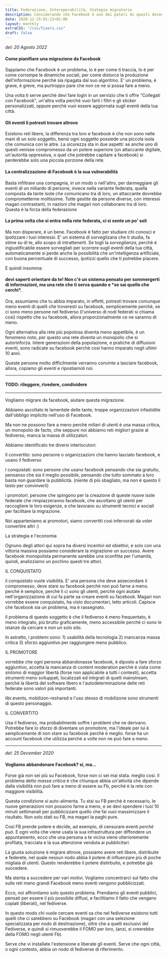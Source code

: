 ```yaml
---
title: Federazione, Interoperabilità, Stategie migratorie
description: Considerando che Facebook è uno dei poteri di questi decenni, non sarà facile uscirne. Ma leggi qui, un'idea te la farai.
date: 2020-12-25:01:21+01:00
layout: monthly
extraCSS: "/css/fixers.css"
draft: false
---
```


_del: 20 Agosto 2022_

#### Come pianifiare una migrazione da Facebook

Sappiamo che Facebook è un problema, lo è per come ti traccia, lo è per come corrompe le dinamiche sociali, per come distorce la produzione dell'informazione perchè sia ripagata dal suo algoritmo. E' un problema, è grave, è greve, ma purtroppo pare che non ce ne si possa fare a meno.

Una volta ti serve perchè devi fare login in un servizio che ti offre "Collegati con Facebook", un'altra volta perchè vuoi farti i filtri e gli sticker personalizzati, oppure perchè vuoi essere aggiornata sugli eventi della tua città. 

#### Gli eventi li potresti trovare altrove

Esistono reti libere, la differenza tra loro e facebook è che non sono nelle mani di un solo soggetto, bensì ogni soggetto possiede una piccola isola che comunica con le altre. La sicurezza sta in due aspetti: se anche uno di questi venisse compromesso da un potere superiore (un attaccante digitale, un'autorità oppressiva, o quel che potrebbe capitare a facebook) si perderebbe solo una piccola porzione della rete.

#### La centralizzazione di Facebook è la sua vulnerabilità

Basta infiltrare una compagnia, in un modo o nell'altro, per danneggiare gli eventi di un miliardo di persone, invece nella variante federata, quella composta da tante isole che comunicano tra di loro, un attaccante dovrebbe comprometterne moltissime. Tutte gestite da persone diverse, con interessi magari contrastanti, in nazioni che magari non collaborano tra di loro. Questa è la forza della federazione

#### La prima volta che si entra nella rete federata, ci si sente un po' soli

Ma non disperare, è un bene. Facebook è fatto per studiare chi conosci e ipotizzare i tuoi interessi. E' un sistema di sorveglizana che ti studia, fa stime su di te, allo scopo di intrattenerti. Se togli la _sorveglianza_, perchè é ingiustificabile essere sorvegliati per scorrere sugli eventi della tua città, automaticamente si perde anche la possibilità che un'intelligenza artificiale, con buona percentuale di successo, ipotizzi quello che ti potrebbe piacere.

E quindi insomma:

#### devi saperti orientare da te! Non c'è un sistema pensato per sommergerti di informazioni, ma una rete che ti serva quando e \*se sai quello che cerchi\*.

Ora, assumiamo che tu abbia imparato, in effetti, potresti trovare comunque meno eventi di quelli che troveresti su facebook, semplicemente perchè, se ci sono meno persone nel fediverso (l'universo di nodi federati si chiama così) rispetto che su facebook, allora proporzionalmente ce ne saranno di meno.

Ogni alternativa alla rete più popolosa diventa meno appetibile, è un fenomeno noto, per questo una rete diventa un monopolio che si autorinforza. Intere generazioni della popolazione, e pratiche di diffusioni eventi, sono radicate su facebook perchè così hanno imparato negli ultimi 10 anni.

Queste persone molto difficilmente verranno convinte a lasciare facebook, allora, copiamo gli eventi e ripostiamoli noi. 

---

#### TODO: rileggere, rivedere, condividere

---

Vogliamo migrare da facebook, aiutare questa migrazione. 

Abbiamo ascoltato le lamentele delle tante, troppe organizzazioni infastidite dall'obbligo implicito nell'uso di Facebook.

Ma non ne possono fare a meno perchè miliari di utenti è una massa critica, un monopolio de facto, che seppure noi abbiamo reti migliori grazie al fediverso, manca la massa di utilizzatori.

Abbiamo identificato tre diversi interlocutori:

Il convertito: sono persone o organizzazioni che hanno lasciato facebook, e usano il fediverso

I conquistati: sono persone che usano facebook pensando che sia gratuito, pensanso che sia il meglio possibile, pensando che tutto sommato a loro basta non guardare la pubblicità. (niente di più sbagliato, ma non è questo il testo per convinverli)

i promotori: persone che spingono per la creazione di queste nuove isole federate che rimpiazzeranno facebook, che ascoltano gli utenti per raccogliere le loro esigenze, e che lavorano su strumenti tecnici e sociali per facilitare la migrazione.

Noi apparteniamo ai promotori, siamo convertiti così infervorati da voler convertire altri :) 

La strategia e l'economia

Ognuno degli attori qui sopra ha diversi incentivi ed obiettivi, e solo con una vittoria massiva possiamo considerare la migrazione un successo. Avere facebook monopolista permanente sarebbe una sconfitta per l'umanità, quindi, analizziamo un pochino questi tre attori.

IL CONQUISTATO

il conquistato vuole visibilità. E' una persona che deve assecondare il compromesso, deve stare su facebook perchè non può farne a meno. perchè è semplice, perchè lì ci sono gli utenti, perchè ogni aiutate nell'organizzazione di cui fa parte sa creare eventi su facebook. Magari non vorrebbe essere conquistato, ha visto documentari, letto articoli. Capisce che facebook sia un problema, ma è rassegnato.

Il problema di questo soggetto è che il fediverso è meno frequentato, è meno integrato, più brutto graficamente, meno accessibile perchè ci sono le istanze da cercare e non un solo sito. 

In astratto, i problemi sono: 1) usabilità della tecnologia 2) mancanza massa critica 3) sforzo aggiuntivo per raggiungere meno pubblico.

IL PROMOTORE

vorrebbe che ogni persona abbandonasse facebook, è diposto a fare sforzo aggiuntivo, accetta la mancanza di content moderation perchè è vista come sintomo di maggior libertà (forse non applicabile a tutti i contesti), accetta strumenti meno sviluppati, localizzati ed intrgrati di quelli mainstream, perchè la libertà del software libero e l'autodeterminazione delle reti federate sono valori pià importanti.

libr.events, mobilizon-reshared e l'uso stesso di mobilizone sono strumenti di questo personaggio. 

IL CONVERTITO

Usa il fediverso, ma probabilmente soffre i problemi che ne derivano. Potrebbe fare lo sforzo di diventare un promotore, ma l'ideale per lui è semplicemente di non stare su facebook perchè è meglio. forse ha un account facebook che utilizza perchè a volte non ne può fare a meno.


---


_del: 25 December 2020_

#### Vogliamo abbandonare Facebook? si, ma...

Forse già non sei più su Facebook, forse non ci sei mai stata. meglio così.
Il problema detto _massa critica_ è che chiunque abbia un'attività che dipende dalla visibilità non può fare a meno di essere su Fb, perchè è la rete con maggiore visibilità.

Questa condizione si auto-alimenta. Tu stai su FB perchè è necessario, le nuove generaizioni non possono farne a meno, e se devi spendere i tuoi 10 minuti settimanali per pubblicizzare quello che fai vuoi massimizzare il risultato. Non solo stati su FB, ma magari la paghi pure.

Così FB prende potere e decide, ad esempio, di censurare eventi _perchè può_. E ogni volta che viene usata la sua infrastruttura per diffondere un appuntamento, ecco che una persona a te vicina viene ulterioremente profilata, tracciata e la sua attenzione venduta ai pubblicitari.

La giusta soluzione è migrare altrove, possiamo avere reti libere, distribuite e federete, nel quale nessun nodo abbia il potere di influenzare più di poche migliaia di utenti. Questo renderebbe il potere distirbuito, e potrebbe già succedere.

Ma stenta a succedere per vari motivi. Vogliamo concentrarci sul fatto che sulle reti meno grandi Facebook meno eventi vengono pubblicizzati.

Ecco, noi affrontiamo solo questo problema. Prendiamo gli eventi pubblici, pensati per essere il più possibile diffusi, e facilitiamo il fatto che vengano copiati (liberati), nel fediverse.

In questo modo chi vuole cercare eventi sa che nel fediverse esistono tutti quelli che ci sarebbero su Facebook (magari con una selezione specializzata per nodo di destinazione), oltre che a quelli esclusivi del Fediverse, e quindi si rimuoverebbe il FOMO per loro, (anzi, si creerebbe della FOMO negli utenti Fb).

Serve che vi installate l'estensione e liberate gli eventi. Serve che ogni città, o ogni contesto, abbia un nodo di fediverse di riferimento.

